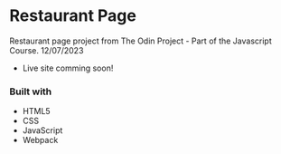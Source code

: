 # Restaurant Page 

Restaurant page project from The Odin Project - Part of the Javascript Course. 12/07/2023


- Live site comming soon!

### Built with

- HTML5 
- CSS 
- JavaScript
- Webpack